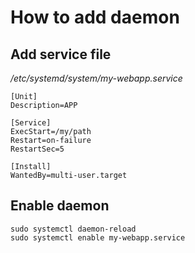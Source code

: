 # How to add daemon

## Add service file

_/etc/systemd/system/my-webapp.service_
~~~
[Unit]
Description=APP

[Service]
ExecStart=/my/path
Restart=on-failure
RestartSec=5

[Install]
WantedBy=multi-user.target
~~~

## Enable daemon

~~~
sudo systemctl daemon-reload
sudo systemctl enable my-webapp.service
~~~